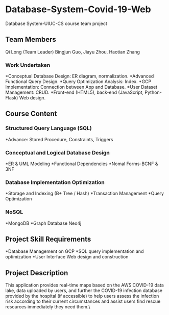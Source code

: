 # Database-System-Covid-19-Web
Database System-UIUC-CS course team project

## Team Members
Qi Long (Team Leader)
Bingjun Guo, Jiayu Zhou, Haotian Zhang

### Work Undertaken
 *Conceptual Database Design: ER diagram, normalization.
 *Advanced Functional Query Design.
 *Query Optimization Analysis: Index.
 *GCP Implementation: Connection between App and Database.
 *User Dataset Management: CRUD.
 *Front-end (HTML5), back-end (JavaScript, Python-Flask) Web design.

## Course Content

### Structured Query Language (SQL)
 *Advance: Stored Procedure, Constraints, Triggers

### Conceptual and Logical Database Design
 *ER & UML Modeling
 *Functional Dependencies
 *Nomal Forms-BCNF & 3NF

### Database Implementation Optimization
 *Storage and Indexing (B+ Tree / Hash)
 *Transaction Management
 *Query Optimization

### NoSQL
 *MongoDB
 *Graph Database Neo4j

## Project Skill Requirements
 *Database Management on GCP
 *SQL query implementation and optimization
 *User Interface Web design and construction

## Project Description
This application provides real-time maps based on the AWS COVID-19 data lake, data uploaded by users, and further the COVID-19 infection database provided by the hospital (if accessible) to help users assess the infection risk according to their current circumstances and assist users find rescue resources immediately they need them.\\
